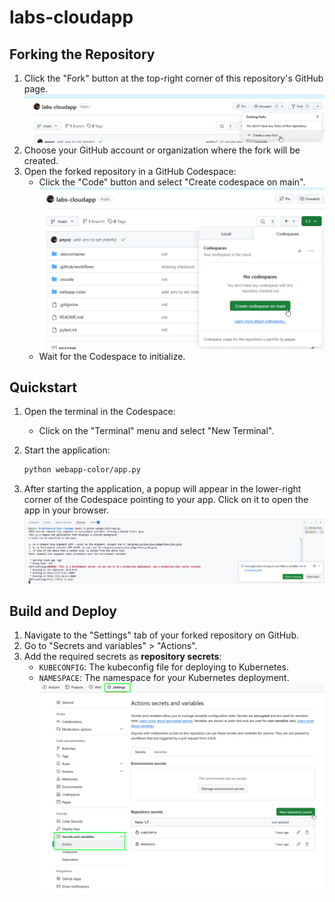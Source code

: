 # labs-cloudapp

## Forking the Repository

1. Click the "Fork" button at the top-right corner of this repository's GitHub page.
![Fork](.img/fork.png)
2. Choose your GitHub account or organization where the fork will be created.
3. Open the forked repository in a GitHub Codespace:
   - Click the "Code" button and select "Create codespace on main".
   ![Run Codespace](.img/run_codespace.png)
   - Wait for the Codespace to initialize.

## Quickstart

1. Open the terminal in the Codespace:
   - Click on the "Terminal" menu and select "New Terminal".
2. Start the application:

   ```bash
   python webapp-color/app.py
   ```

3. After starting the application, a popup will appear in the lower-right corner of the Codespace pointing to your app. Click on it to open the app in your browser.
![Run App](.img/run_app.png)

## Build and Deploy

1. Navigate to the "Settings" tab of your forked repository on GitHub.
2. Go to "Secrets and variables" > "Actions".
3. Add the required secrets as __repository secrets__:
   - `KUBECONFIG`: The kubeconfig file for deploying to Kubernetes.
   - `NAMESPACE`: The namespace for your Kubernetes deployment.
  ![Create Secrets](.img/add_secrets.png)

